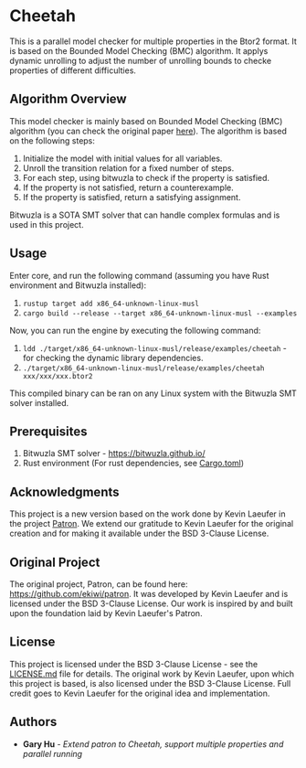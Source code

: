 # Cheetah

This is a parallel model checker for multiple properties in the Btor2 format. It is based on the Bounded Model Checking (BMC) algorithm. It applys dynamic unrolling to adjust the number of unrolling bounds to checke properties of different difficulties.

## Algorithm Overview

This model checker is mainly based on Bounded Model Checking (BMC) algorithm (you can check the original paper [here](https://www.cs.cmu.edu/~emc/papers/Books%20and%20Edited%20Volumes/Bounded%20Model%20Checking.pdf)). The algorithm is based on the following steps:

1. Initialize the model with initial values for all variables.
2. Unroll the transition relation for a fixed number of steps.
3. For each step, using bitwuzla to check if the property is satisfied.
4. If the property is not satisfied, return a counterexample.
5. If the property is satisfied, return a satisfying assignment.

Bitwuzla is a SOTA SMT solver that can handle complex formulas and is used in this project.

## Usage

Enter core, and run the following command (assuming you have Rust environment and Bitwuzla installed):

1. `rustup target add x86_64-unknown-linux-musl`
2. `cargo build --release --target x86_64-unknown-linux-musl --examples`

Now, you can run the engine by executing the following command:
1. `ldd ./target/x86_64-unknown-linux-musl/release/examples/cheetah`  - for checking the dynamic library dependencies.
2. `./target/x86_64-unknown-linux-musl/release/examples/cheetah xxx/xxx/xxx.btor2`

This compiled binary can be ran on any Linux system with the Bitwuzla SMT solver installed.

## Prerequisites

1. Bitwuzla SMT solver - https://bitwuzla.github.io/
2. Rust environment (For rust dependencies, see [Cargo.toml](core/Cargo.toml))

## Acknowledgments

This project is a new version based on the work done by Kevin Laeufer in the project [Patron](https://github.com/ekiwi/patron). We extend our gratitude to Kevin Laeufer for the original creation and for making it available under the BSD 3-Clause License.

## Original Project

The original project, Patron, can be found here: https://github.com/ekiwi/patron. It was developed by Kevin Laeufer and is licensed under the BSD 3-Clause License. Our work is inspired by and built upon the foundation laid by Kevin Laeufer's Patron.

## License

This project is licensed under the BSD 3-Clause License - see the [LICENSE.md](core/LICENSE) file for details. The original work by Kevin Laeufer, upon which this project is based, is also licensed under the BSD 3-Clause License. Full credit goes to Kevin Laeufer for the original idea and implementation.

## Authors

- **Gary Hu** - *Extend patron to Cheetah, support multiple properties and parallel running*
